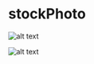 # stockPhoto
![alt text](https://s3.amazonaws.com/diegophotos/github/StockPhoto_1.png)

![alt text](https://s3.amazonaws.com/diegophotos/github/StockPhoto_1.png)
